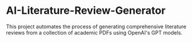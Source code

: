 # AI-Literature-Review-Generator
This project automates the process of generating comprehensive literature reviews from a collection of academic PDFs using OpenAI's GPT models.
